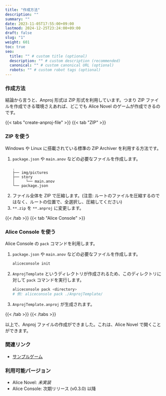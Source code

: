 ```yaml
---
title: "作成方法"
description: ""
summary: ""
date: 2023-11-05T17:55:00+09:00
lastmod: 2024-12-25T23:24:00+09:00
draft: false
slug: "1"
weight: 601
toc: true
seo:
  title: "" # custom title (optional)
  description: "" # custom description (recommended)
  canonical: "" # custom canonical URL (optional)
  robots: "" # custom robot tags (optional)
---
```


### 作成方法

結論から言うと、Anproj 形式は ZIP 形式を利用しています。つまり ZIP ファイルを作成できる環境さえあれば、どこでも Alice Novel のゲームが作成できるのです。

{{< tabs "create-anproj-file" >}}
{{< tab "ZIP" >}}

### ZIP を使う

Windows や Linux に搭載されている標準の ZIP Archiver を利用する方法です。

1. `package.json` や `main.anov` などの必要なファイルを作成します。
    ```
    .
    ├── img/pictures
    ├── story
    │     └── main.anov
    └── package.json
    ```
1. ファイル全体を ZIP で圧縮します。(注意: ルートのファイルを圧縮するのではなく、ルートの位置で、全選択し、圧縮してください)
1. `**.zip` を `**.anproj` に変更します。

{{< /tab >}}
{{< tab "Alice Console" >}}

### Alice Console を使う

Alice Console の `pack` コマンドを利用します。

1. `package.json` や `main.anov` などの必要なファイルを作成します。
    ```sh
    aliceconsole init
    ```
1. `AnprojTemplate` というディレクトリが作成されるため、このディレクトリに対して `pack` コマンドを実行します。
    ```sh
    aliceconsole pack <directory>
    # 例: aliceconsole pack ./AnprojTemplate/
    ```
1. `AnprojTemplate.anproj` が生成されます。

{{< /tab >}}
{{< /tabs >}}

以上で、Anproj ファイルの作成ができました。これは、Alice Novel で開くことができます。

### 関連リンク

- [サンプルゲーム](https://github.com/AliceNovel/SampleGames)

### 利用可能バージョン

- Alice Novel: *未実装*
- Alice Console: 次期リリース (v0.3.0) 以降
